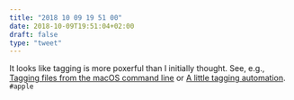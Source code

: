 ```yaml
---
title: "2018 10 09 19 51 00"
date: 2018-10-09T19:51:04+02:00
draft: false
type: "tweet"
---
```

It looks like tagging is more poxerful than I initially thought. See, e.g., [Tagging files from the macOS command line](http://brettterpstra.com/2017/08/22/tagging-files-from-the-command-line/) or [A little tagging automation](http://leancrew.com/all-this/2018/10/a-little-tagging-automation/). `#apple` 
